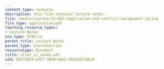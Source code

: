 ```yaml
---
content_type: resource
description: This file contains lecture notes.
file: /media/courses/15-667-negotiation-and-conflict-management-spring-2001/4dc75824e35f3b04dde2d9a1581366a4_strat_ii_sandy.pdf
file_type: application/pdf
learning_resource_types:
- Lecture Notes
ocw_type: OCWFile
parent_title: Lecture Notes
parent_type: CourseSection
resourcetype: Document
title: strat_ii_sandy.pdf
uid: 4dc75824-e35f-3b04-dde2-d9a1581366a4
---
```

